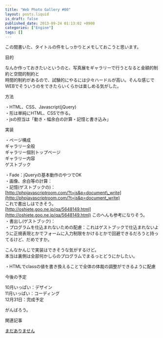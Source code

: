 ```yaml
---
title: "Web Photo Gallery #00"
layout: posts.liquid
is_draft: false
published_date: 2013-09-24 01:13:02 +0900
categories: ["Engine"]
tags: []
---
```


この間書いた、タイトルの件をしっかりとメモしておこうと思います。

目的

なんか作っておきたいというのと、写真展をギャラリーで行うとなると金額的制約と空間的制約と  
時間的制約があるので、試験的にやるには少々ハードルが高い。そんな感じでWEBでそういうのをできたらいくらかは楽しめる気がした。

方法

・HTML、CSS、Javascript(jQuery)  
・形は単純にHTML、CSSで作る。  
・jsの担当は「動き・幅余白の計算・記憶と書き込み」

実装

・ページ構成  
ギャラリー全般  
ギャラリー個別トップページ  
ギャラリー内容  
ゲストブック

・Fade：jQueryの基本動作のやつでOK  
・画像、余白等の計算：  
・記憶(ゲストブックの)：  
[http://phpjavascriptroom.com/?t=js&p=document\_write](http://phpjavascriptroom.com/?t=js&p=document_write)  
これで書出しはできそう。  
[http://oshiete.goo.ne.jp/qa/5648149.html](http://oshiete.goo.ne.jp/qa/5648149.html) このへんも参考になりそう。  
・書出し(ゲストブック)：  
・プログラムを仕込まれないための配慮：これはゲストブックで仕込まれないように正規表現とかでフォームに入力制限をかけるとかで回避できるだろうと持ってるけど、だめですか。

こんなかんじで実装はできそうな気がするけど。  
本当は裏側は全部何かしらのプログラムでまるっとどうにかしたい。

・HTMLでclassの値を書き換えることで全体の体裁の調整ができるように配慮

今後の予定

10月いっぱい：デザイン  
11月いっぱい：コーディング  
12月31日：完成予定

がんばろう。

関連記事

[まだありません](#)



